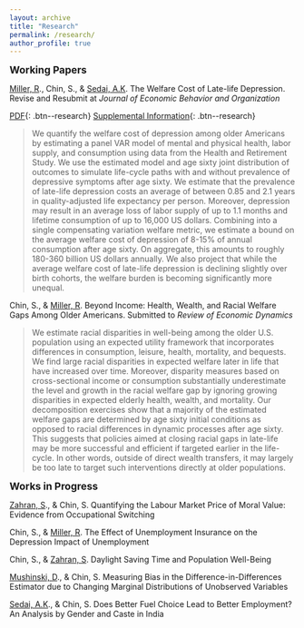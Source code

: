 ```yaml
---
layout: archive
title: "Research"
permalink: /research/
author_profile: true
---
```

<span style="font-size:1.25em; font-weight:bold;">Working Papers</span>

[Miller, R](https://sites.google.com/rams.colostate.edu/raymiller/home?authuser=0)., Chin, S., & [Sedai, A.K](https://sites.google.com/view/ashishsedai). The Welfare Cost of Late-life Depression. Revise and Resubmit at *Journal of Economic Behavior and Organization*

[PDF](/files/pdf/research/Welfare_Cost_Late-life_Depression.pdf){: .btn--research} [Supplemental Information](/files/pdf/research/Depression_Online_Appx.pdf){: .btn--research}
> We quantify the welfare cost of depression among older Americans by estimating a panel VAR model of mental and physical health, labor supply, and consumption using data from the Health and Retirement Study. We use the estimated model and age sixty joint distribution of outcomes to simulate life-cycle paths with and without prevalence of depressive symptoms after age sixty. We estimate that the prevalence of late-life depression costs an average of between 0.85 and 2.1 years in quality-adjusted life expectancy per person. Moreover, depression may result in an average loss of labor supply of up to 1.1 months and lifetime consumption of up to 16,000 US dollars. Combining into a single compensating variation welfare metric, we estimate a bound on the average welfare cost of depression of 8-15% of annual consumption after age sixty. On aggregate, this amounts to roughly 180-360 billion US dollars annually. We also project that while the average welfare cost of late-life depression is declining slightly over birth cohorts, the welfare burden is becoming significantly more unequal.

Chin, S., & [Miller, R](https://sites.google.com/rams.colostate.edu/raymiller/home?authuser=0). Beyond Income: Health, Wealth, and Racial Welfare Gaps Among Older Americans. Submitted to *Review of Economic Dynamics*
> We estimate racial disparities in well-being among the older U.S. population using an expected utility framework that incorporates differences in consumption, leisure, health, mortality, and bequests. We find large racial disparities in expected welfare later in life that have increased over time. Moreover, disparity measures based on cross-sectional income or consumption substantially underestimate the level and growth in the racial welfare gap by ignoring growing disparities in expected elderly health, wealth, and mortality. Our decomposition exercises show that a majority of the estimated welfare gaps are determined by age sixty initial conditions as opposed to racial differences in dynamic processes after age sixty. This suggests that policies aimed at closing racial gaps in late-life may be more successful and efficient if targeted earlier in the life-cycle. In other words, outside of direct wealth transfers, it may largely be too late to target such interventions directly at older populations.

<span style="font-size:1.25em; font-weight:bold;"> Works in Progress</span>

[Zahran, S](https://economics.colostate.edu/people/szahran/)., & Chin, S. Quantifying the Labour Market Price of Moral Value: Evidence from Occupational Switching

Chin, S., & [Miller, R](https://sites.google.com/rams.colostate.edu/raymiller/home?authuser=0). The Effect of Unemployment Insurance on the Depression Impact of Unemployment

Chin, S., & [Zahran, S](https://economics.colostate.edu/people/szahran/). Daylight Saving Time and Population Well-Being

[Mushinski, D](https://economics.colostate.edu/people/mushinsk/)., & Chin, S. Measuring Bias in the Difference-in-Differences Estimator due to Changing Marginal Distributions of Unobserved Variables 

[Sedai, A.K](https://sites.google.com/view/ashishsedai)., & Chin, S. Does Better Fuel Choice Lead to Better Employment? An Analysis by Gender and Caste in India


